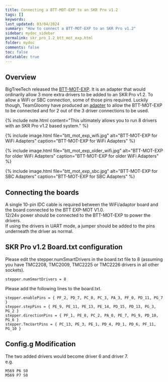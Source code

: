 ```yaml
---
title: Connecting a BTT-MOT-EXP to an SKR Pro v1.2
tags: []
keywords: 
last_updated: 03/04/2024
summary: "How to connect a BTT-MOT-EXP to an SKR Pro v1.2"
sidebar: mydoc_sidebar
permalink: skr_pro_1.2_btt_mot_exp.html
folder: mydoc
comments: false
toc: false
datatable: true
---
```


## Overview

BigTreeTech released the [BTT-MOT-EXP](https://github.com/bigtreetech/BTT-Expansion-module/tree/master/BTT%20EXP-MOT). It is an adapter that would ordinarily allow 3 more extra drivers to be added to an SKR Pro v1.2. To allow a WiFi or SBC connection, some of those pins required. Luckily though, TeamGloomy have produced an [adapter](https://www.tindie.com/products/pcr/rrf-btt-mot-exp-adapter-for-skr-1x/) to allow the BTT-MOT-EXP to be connected and for 2 out of the 3 driver connections to be used.  

{% include note.html content="This ultimately allows you to run 8 drivers with an SKR Pro v1.2 based system." %}

{% include image.html file="btt_mot_exp_wifi.jpg" alt="BTT-MOT-EXP for WiFi Adapters" caption="BTT-MOT-EXP for WiFi Adapters" %}

{% include image.html file="btt_mot_exp_older_wifi.jpg" alt="BTT-MOT-EXP for older WiFi Adapters" caption="BTT-MOT-EXP for older WiFi Adapters" %}

{% include image.html file="btt_mot_exp_sbc.jpg" alt="BTT-MOT-EXP for SBC Adapters" caption="BTT-MOT-EXP for SBC Adapters" %}

## Connecting the boards

A single 10-pin IDC cable is required between the WiFi/adaptor board and the board connected to the BTT EXP-MOT V1.0.  
12/24v power should be connected to the BTT-MOT-EXP to power the drivers.  
If using the drivers in UART mode, a jumper should be added to the pins underneath the driver as normal.  

## SKR Pro v1.2 Board.txt configuration

Please edit the stepper.numSmartDrivers in the board.txt file to 8 (assuming you have TMC2208, TMC2009, TMC2225 or TMC2226 drivers in all other sockets).  

```text
stepper.numSmartDrivers = 8
```

Please add the following lines to the board.txt.  

```text
stepper.enablePins = { PF_2, PD_7, PC_0, PC_3, PA_3, PF_0, PD_11, PG_7 }
stepper.stepPins = { PE_9, PE_11, PE_13, PE_14, PD_15, PD_13, PG_3, PG_2 }
stepper.directionPins = { PF_1, PE_8, PC_2, PA_0, PE_7, PG_9, PD_10, PG_6 }
stepper.TmcUartPins = { PC_13, PE_3, PE_1, PD_4, PD_1, PD_6, PF_11, PG_10 }
```

## Config.g Modification

The two added drivers would become driver 6 and driver 7.  
e.g.

```text
M569 P6 S0
M569 P7 S0
```
